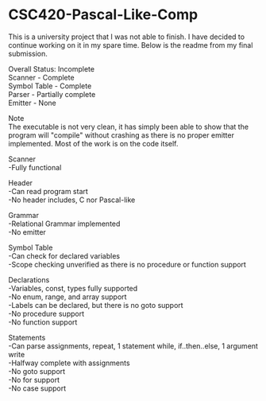 # CSC420-Pascal-Like-Comp

This is a university project that I was not able to finish. I have decided to continue working on it in my spare time. Below is the readme from my final submission.

Overall Status: Incomplete\
Scanner - Complete\
Symbol Table - Complete\
Parser - Partially complete\
Emitter - None

Note\
The executable is not very clean, it has simply been able to show that 
the program will "compile" without crashing as there is no proper 
emitter implemented. Most of the work is on the code itself.

Scanner\
-Fully functional

Header\
-Can read program start\
-No header includes, C nor Pascal-like

Grammar\
-Relational Grammar implemented\
-No emitter

Symbol Table\
-Can check for declared variables\
-Scope checking unverified as there is no procedure or function support

Declarations\
-Variables, const, types fully supported\
-No enum, range, and array support\
-Labels can be declared, but there is no goto support\
-No procedure support\
-No function support

Statements\
-Can parse assignments, repeat, 1 statement while, if..then..else, 1 argument write\
-Halfway complete with assignments\
-No goto support\
-No for support\
-No case support

